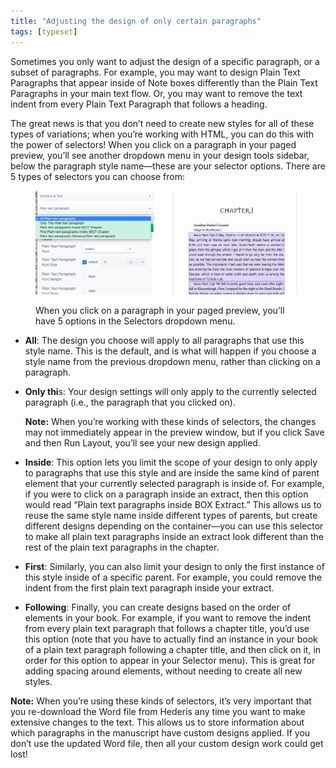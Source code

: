 ```yaml
---
title: "Adjusting the design of only certain paragraphs"
tags: [typeset]
---
```

 
<html><body><section data-type="chapter" class="hsecchapter" data-hederis-type="hsecchapter" id="selectors" data-pi-attrs="id: selectors; data-tags: typeset;" role="doc-chapter" data-tags="typeset" data-author-name=" " data-book-title=" " title="Adjusting the design of only certain paragraphs"><p class="hblkp" data-hederis-type="hblkp" id="pDu8ymiLh">Sometimes you only want to adjust the design of a specific paragraph, or a subset of paragraphs. For example, you may want to design Plain Text Paragraphs that appear inside of Note boxes differently than the Plain Text Paragraphs in your main text flow. Or, you may want to remove the text indent from every Plain Text Paragraph that follows a heading. </p><p class="hblkp" data-hederis-type="hblkp" id="pnLatvNBQ">The great news is that you don&#8217;t need to create new styles for all of these types of variations; when you&#8217;re working with HTML, you can do this with the power of selectors! When you click on a paragraph in your paged preview, you&#8217;ll see another dropdown menu in your design tools sidebar, below the paragraph style name&#8212;these are your selector options. There are 5 types of selectors you can choose from:</p><figure class="hwprfig" data-hederis-type="hwprfig" id="pqTPfUP0r"><img data-hederis-type="hblkimg" class="hblkimg" id="pEEqxQseR" src="/images/selectors.png" data-img-src="/images/selectors.png"/><p class="hblkcaption" data-hederis-type="hblkcaption" id="pumpmeOF2">When you click on a paragraph in your paged preview, you&#8217;ll have 5 options in the Selectors dropdown menu.</p></figure><ul class="hwprbulletlist" data-hederis-type="hwprbulletlist" id="pOmRRgb2U"><li class="hblkuli" data-hederis-type="hblkuli" id="li7PaG5ulO"><p class="hblkuli" data-hederis-type="hblklip" id="pdMp8PGFQ"><strong data-hederis-type="hspanstrong" id="pbtTacNTx">All</strong>: The design you choose will apply to all paragraphs that use this style name. This is the default, and is what will happen if you choose a style name from the previous dropdown menu, rather than clicking on a paragraph.</p></li><li class="hblkuli" data-hederis-type="hblkuli" id="liFmYZr39F"><p class="hblkuli" data-hederis-type="hblklip" id="pWes1SaTo"><strong class="hspanstrong" data-hederis-type="hspanstrong" id="p3ipszNnT">Only thi</strong>s: Your design settings will only apply to the currently selected paragraph (i.e., the paragraph that you clicked on). </p><aside class="hwprbox box" data-hederis-type="hwprbox" id="pLB6yxhx3" data-type="sidebar"><p class="hblkp" data-hederis-type="hblkp" id="phfhPcMHs"><strong class="hspanstrong" data-hederis-type="hspanstrong" id="piefH1zNY">Note:</strong> When you&#8217;re working with these kinds of selectors, the changes may not immediately appear in the preview window, but if you click Save and then Run Layout, you&#8217;ll see your new design applied.</p></aside></li><li class="hblkuli" data-hederis-type="hblkuli" id="liTbhiHopz"><p class="hblkuli" data-hederis-type="hblklip" id="pxKg94iV4"><strong class="hspanstrong" data-hederis-type="hspanstrong" id="pZkXaPLRJ">Inside</strong>: This option lets you limit the scope of your design to only apply to paragraphs that use this style and are inside the same kind of parent element that your currently selected paragraph is inside of. For example, if you were to click on a paragraph inside an extract, then this option would read &#8220;Plain text paragraphs inside BOX Extract.&#8221; This allows us to reuse the same style name inside different types of parents, but create different designs depending on the container&#8212;you can use this selector to make all plain text paragraphs inside an extract look different than the rest of the plain text paragraphs in the chapter.</p></li><li class="hblkuli" data-hederis-type="hblkuli" id="lii7GDmwbC"><p class="hblkuli" data-hederis-type="hblklip" id="pktC9nfBp"><strong class="hspanstrong" data-hederis-type="hspanstrong" id="pTAVMjIWG">First</strong>: Similarly, you can also limit your design to only the first instance of this style inside of a specific parent. For example, you could remove the indent from the first plain text paragraph inside your extract.</p></li><li class="hblkuli" data-hederis-type="hblkuli" id="li0F9WmhHw"><p class="hblkuli" data-hederis-type="hblklip" id="psfq7N4Td"><strong class="hspanstrong" data-hederis-type="hspanstrong" id="pTE1Sp94x">Following</strong>: Finally, you can create designs based on the order of elements in your book. For example, if you want to remove the indent from every plain text paragraph that follows a chapter title, you&#8217;d use this option (note that you have to actually find an instance in your book of a plain text paragraph following a chapter title, and then click on it, in order for this option to appear in your Selector menu). This is great for adding spacing around elements, without needing to create all new styles.</p></li></ul><aside class="hwprbox box" data-hederis-type="hwprbox" id="prbIO7TB0" data-type="sidebar"><p class="hblkp" data-hederis-type="hblkp" id="pEqxjZJpZ"><strong class="hspanstrong" data-hederis-type="hspanstrong" id="pBCzVs6Gw">Note:</strong> When you&#8217;re using these kinds of selectors, it&#8217;s very important that you re-download the Word file from Hederis any time you want to make extensive changes to the text. This allows us to store information about which paragraphs in the manuscript have custom designs applied. If you don&#8217;t use the updated Word file, then all your custom design work could get lost!</p></aside></section></body></html>
